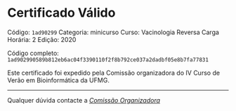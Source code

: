 # Certificado Válido

Código: `1ad90299`
Categoria: minicurso
Curso: Vacinologia Reversa
Carga Horária: 2
Edição: 2020


Código completo: `1ad902990589b812eb6ac04f3390110f2f8b792ce037a2dadbf05e8b7fa77831`


Este certificado foi expedido pela Comissão organizadora do IV Curso de Verão em Bioinformática da UFMG.

----

Qualquer dúvida contacte a [_Comissão Organizadora_](<mailto:cursobioinfoufmg@gmail.com$subject=[Certificados]>)

